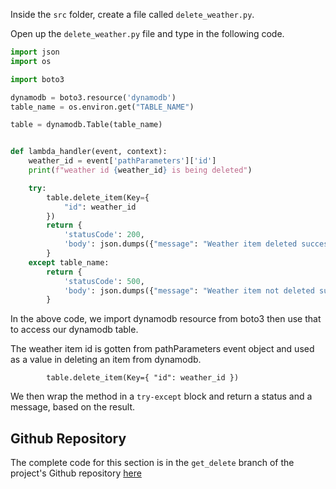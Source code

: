 Inside the `src` folder, create a file called `delete_weather.py`.

Open up the `delete_weather.py` file and type in the following code.

```python
import json
import os

import boto3

dynamodb = boto3.resource('dynamodb')
table_name = os.environ.get("TABLE_NAME")

table = dynamodb.Table(table_name)


def lambda_handler(event, context):
    weather_id = event['pathParameters']['id']
    print(f"weather id {weather_id} is being deleted")

    try:
        table.delete_item(Key={
            "id": weather_id
        })
        return {
            'statusCode': 200,
            'body': json.dumps({"message": "Weather item deleted successfully"})
        }
    except table_name:
        return {
            'statusCode': 500,
            'body': json.dumps({"message": "Weather item not deleted successfully"})
        }

```
In the above code, we import dynamodb resource from boto3 then use that to access our dynamodb table.

The weather item id is gotten from pathParameters event object and used as a value in 
deleting an item from dynamodb.

`        table.delete_item(Key={
            "id": weather_id
        })`

We then wrap the method in a `try-except` block and return a status and a message, based on the result.


## Github Repository

The complete code for this section is in the `get_delete` branch of the project's Github repository [here](https://github.com/EducloudHQ/rest_with_sam_python/tree/get_delete)
